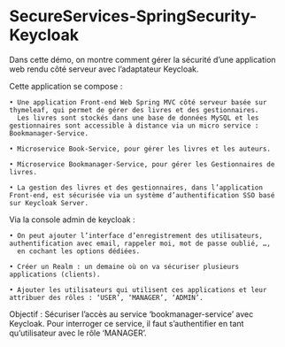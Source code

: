 # SecureServices-SpringSecurity-Keycloak


Dans cette démo, on montre comment gérer la sécurité d’une application web rendu côté serveur avec l’adaptateur Keycloak.

Cette application se compose :

    • Une application Front-end Web Spring MVC côté serveur basée sur thymeleaf, qui permet de gérer des livres et des gestionnaires. 
      Les livres sont stockés dans une base de données MySQL et les gestionnaires sont accessible à distance via un micro service : Bookmanager-Service.

    • Microservice Book-Service, pour gérer les livres et les auteurs.

    • Microservice Bookmanager-Service, pour gérer les Gestionnaires de livres.

    • La gestion des livres et des gestionnaires, dans l’application Front-end, est sécurisée via un système d’authentification SSO basé sur Keycloak Server.
  
Via la console admin de keycloak : 

    • On peut ajouter l’interface d’enregistrement des utilisateurs, authentification avec email, rappeler moi, mot de passe oublié, …, 
      en cochant les options dédiées.
    
    • Créer un Realm : un demaine où on va sécuriser plusieurs applications (clients). 
  
    • Ajouter les utilisateurs qui utilisent ces applications et leur attribuer des rôles : ‘USER’, ‘MANAGER’, ‘ADMIN’.

Objectif : Sécuriser l’accès au service ‘bookmanager-service’ avec Keycloak. Pour interroger ce service, il faut s’authentifier en tant qu’utilisateur avec le rôle ‘MANAGER’.
  
